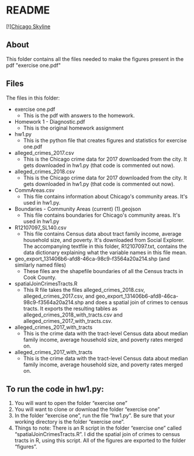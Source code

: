# README

[!][Chicago Skyline](https://upload.wikimedia.org/wikipedia/commons/c/c4/Chicago_skyline%2C_viewed_from_John_Hancock_Center.jpg)

## About

This folder contains all the files needed to make the figures present in the pdf "exercise one.pdf"

## Files

The files in this folder:

* exercise one.pdf
  * This is the pdf with answers to the homework.
* Homework 1 - Diagnostic.pdf
  * This is the original homework assignment
* hw1.py
  * This is the python file that creates figures and statistics for exercise one.pdf
* alleged_crimes_2017.csv
  * This is the Chicago crime data for 2017 downloaded from the city. It gets downloaded in hw1.py (that code is commented out now).
* alleged_crimes_2018.csv
  * This is the Chicago crime data for 2017 downloaded from the city. It gets downloaded in hw1.py (that code is commented out now).
* CommAreas.csv
  * This file contains information about Chicago's community areas. It's used in hw1.py.
* Boundaries - Community Areas (current) (1).geojson
  * This file contains boundaries for Chicago's community areas. It's used in hw1.py
* R12107097_SL140.csv
  * This file contains Census data about tract family income, average household size, and poverty. It's downloaded from Social Explorer. The accompanying textfile in this folder, R12107097.txt, contains the data dictionary explaining what the variable names in this file mean.
* geo_export_131406b6-afd8-46ca-98c9-f3564a20a214.shp (and similarly named files)
  * These files are the shapefile boundaries of all the Census tracts in Cook County.
* spatialJoinCrimesTracts.R
  * This R file takes the files alleged_crimes_2018.csv, alleged_crimes_2017.csv, and geo_export_131406b6-afd8-46ca-98c9-f3564a20a214.shp and does a spatial join of crimes to census tracts. It exports the resulting tables as alleged_crimes_2018_with_tracts.csv and alleged_crimes_2017_with_tracts.csv.
* alleged_crimes_2017_with_tracts
  * This is the crime data with the tract-level Census data about median family income, average household size, and poverty rates merged on.
* alleged_crimes_2017_with_tracts
  * This is the crime data with the tract-level Census data about median family income, average household size, and poverty rates merged on.


## To run the code in hw1.py:

  1. You will want to open the folder “exercise one”
  2. You will want to clone or download the folder “exercise one”
  3. In the folder “exercise one”, run the file “hw1.py”. Be sure that your working directory is the folder “exercise one”.
  4. Things to note: There is an R script in the folder “exercise one” called “spatialJoinCrimesTracts.R”. I did the spatial join of crimes to census tracts in R, using this script. All of the figures are exported to the folder “figures”.

